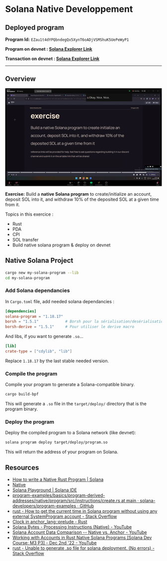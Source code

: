 # Solana Native Developpement

## Deployed program

**Program Id:** `EZau1t4dYPQbndegQx5XynT6oADjVSMShuK5UePeWyP1`

**Program on devnet : [Solana Explorer Link](https://explorer.solana.com/address/EZau1t4dYPQbndegQx5XynT6oADjVSMShuK5UePeWyP1?cluster=devnet)**

**Transaction on devnet : [Solana Explorer Link](https://explorer.solana.com/tx/2GsUypUHENVgxJBUMqggqFDFzzPXcEgGAERUNiLu2tx5Tt7UVc7e612EABsEX2UrqqopYens2r7pDdsTm74zzn2?cluster=devnet)**


--------


## Overview

![](2024-08-11-14-07-55.png)

**Exercise:** Build a **native Solana program** to create/initialize an account, deposit SOL into it, and withdraw 10% of the deposited SOL at a given time from it.

Topics in this exercice :
- Rust
- PDA
- CPI
- SOL transfer
- Build native solana program & deploy on devnet

## Native Solana Project


```bash
cargo new my-solana-program --lib
cd my-solana-program
```

### **Add Solana dependancies**
In `Cargo.toml` file, add needed solana dependancies :

```toml
[dependencies]
solana-program = "1.18.17"
borsh = "1.5.1"            # Borsh pour la sérialisation/desérialisation
borsh-derive = "1.5.1"     # Pour utiliser le derive macro
```

And libs, if you want to generate `.so`...

```toml
[lib]
crate-type = ["cdylib", "lib"]
```


Replace `1.18.17` by the last stable needed version.

### **Compile the program**
Compile your program to generate a Solana-compatible binary.

```bash
cargo build-bpf
```

This will generate a `.so` file in the `target/deploy/` directory that is the program binary.

### **Deploy the program**
Deploy the compiled program to a Solana network (like devnet):

```bash
solana program deploy target/deploy/program.so
```

This will return the address of your program on Solana.


## Resources

- [How to write a Native Rust Program | Solana](https://solana.com/developers/guides/getstarted/intro-to-native-rust)
- [Native](https://pitch.com/v/native-c7gvwj)
- [Solana Playground | Solana IDE](https://beta.solpg.io/66b7a81ccffcf4b13384d2be)
- [program-examples/basics/program-derived-addresses/native/program/src/instructions/create.rs at main · solana-developers/program-examples · GitHub](https://github.com/solana-developers/program-examples/blob/main/basics/program-derived-addresses/native/program/src/instructions/create.rs)
- [rust - How to get the current time in Solana program without using any external SystemProgram account - Stack Overflow](https://stackoverflow.com/questions/72223450/how-to-get-the-current-time-in-solana-program-without-using-any-external-systemp)
- [Clock in anchor_lang::prelude - Rust](https://docs.rs/anchor-lang/latest/anchor_lang/prelude/struct.Clock.html)
- [Solana Bytes - Processing Instructions (Native) - YouTube](https://www.youtube.com/watch?v=T5p8rGD0-vs)
- [Solana Account Data Comparison -- Native vs. Anchor - YouTube](https://www.youtube.com/watch?v=71pkNLasq6c)
- [Working with Accounts in Rust Native Solana Programs [Solana Dev Course: M3 P3] - Dec 2nd '22 - YouTube](https://www.youtube.com/watch?v=Dg9p_JaqQQE)
- [rust - Unable to generate .so file for solana deployment. (No errors) - Stack Overflow](https://stackoverflow.com/questions/71287531/unable-to-generate-so-file-for-solana-deployment-no-errors)


